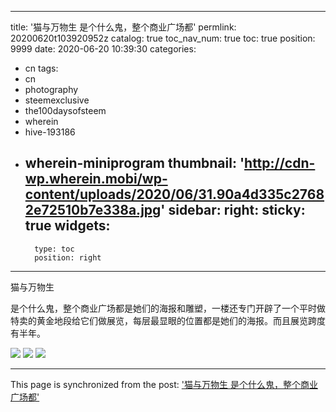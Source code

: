 
---
title: '猫与万物生 是个什么鬼，整个商业广场都'
permlink: 20200620t103920952z
catalog: true
toc_nav_num: true
toc: true
position: 9999
date: 2020-06-20 10:39:30
categories:
- cn
tags:
- cn
- photography
- steemexclusive
- the100daysofsteem
- wherein
- hive-193186
- wherein-miniprogram
thumbnail: 'http://cdn-wp.wherein.mobi/wp-content/uploads/2020/06/31.90a4d335c27682e72510b7e338a.jpg'
sidebar:
    right:
        sticky: true
widgets:
    -
        type: toc
        position: right
---


猫与万物生

是个什么鬼，整个商业广场都是她们的海报和雕塑，一楼还专门开辟了一个平时做特卖的黄金地段给它们做展览，每层最显眼的位置都是她们的海报。而且展览跨度有半年。

<img src="http://cdn-wp.wherein.mobi/wp-content/uploads/2020/06/31.90a4d335c27682e72510b7e338a.jpg" />

<img src="http://cdn-wp.wherein.mobi/wp-content/uploads/2020/06/49.9c77873fc2ee50b744fb92b97d3.jpg" />

<img src="http://cdn-wp.wherein.mobi/wp-content/uploads/2020/06/20.17b838851d006df93da5751cd0e.jpg" />

- - -

This page is synchronized from the post: ['猫与万物生 是个什么鬼，整个商业广场都'](https://steemit.com/@m18207319997/20200620t103920952z)
